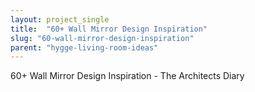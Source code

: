 ```yaml
---
layout: project_single
title:  "60+ Wall Mirror Design Inspiration"
slug: "60-wall-mirror-design-inspiration"
parent: "hygge-living-room-ideas"
---
```

60+ Wall Mirror Design Inspiration - The Architects Diary